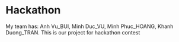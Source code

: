 # Hackathon
My team has: Anh Vu_BUI, Minh Duc_VU, Minh Phuc_HOANG, Khanh Duong_TRAN. This is our project for hackathon contest

